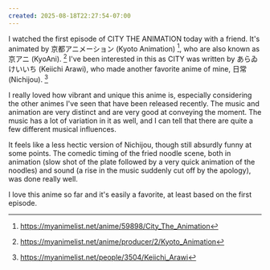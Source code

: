 ```yaml
---
created: 2025-08-18T22:27:54-07:00
---
```


I watched the first episode of CITY THE ANIMATION today with a friend. It's animated by 京都アニメーション (Kyoto Animation) [^1], who are also known as 京アニ (KyoAni). [^2] I've been interested in this as CITY was written by あらゐけいいち (Keiichi Arawi), who made another favorite anime of mine, 日常 (Nichijou). [^3]

I really loved how vibrant and unique this anime is, especially considering the other animes I've seen that have been released recently. The music and animation are very distinct and are very good at conveying the moment. The music has a lot of variation in it as well, and I can tell that there are quite a few different musical influences.

It feels like a less hectic version of Nichijou, though still absurdly funny at some points. The comedic timing of the fried noodle scene, both in animation (slow shot of the plate followed by a very quick animation of the noodles) and sound (a rise in the music suddenly cut off by the apology), was done really well.

I love this anime so far and it's easily a favorite, at least based on the first episode.

[^1]: https://myanimelist.net/anime/59898/City_The_Animation
[^2]: https://myanimelist.net/anime/producer/2/Kyoto_Animation
[^3]: https://myanimelist.net/people/3504/Keiichi_Arawi
